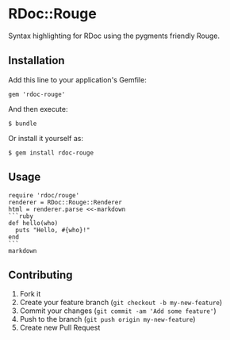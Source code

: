 # RDoc::Rouge

Syntax highlighting for RDoc using the pygments friendly Rouge.

## Installation

Add this line to your application's Gemfile:

    gem 'rdoc-rouge'

And then execute:

    $ bundle

Or install it yourself as:

    $ gem install rdoc-rouge

## Usage

    require 'rdoc/rouge'
    renderer = RDoc::Rouge::Renderer
    html = renderer.parse <<-markdown
    ```ruby
    def hello(who)
      puts "Hello, #{who}!"
    end
    ```
    markdown

## Contributing

1. Fork it
2. Create your feature branch (`git checkout -b my-new-feature`)
3. Commit your changes (`git commit -am 'Add some feature'`)
4. Push to the branch (`git push origin my-new-feature`)
5. Create new Pull Request
